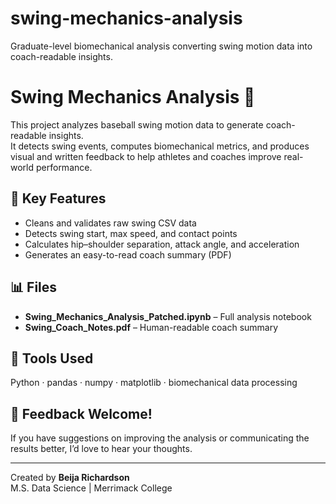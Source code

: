 # swing-mechanics-analysis
Graduate-level biomechanical analysis converting swing motion data into coach-readable insights.
# Swing Mechanics Analysis 🎯

This project analyzes baseball swing motion data to generate coach-readable insights.  
It detects swing events, computes biomechanical metrics, and produces visual and written feedback to help athletes and coaches improve real-world performance.

## 🧩 Key Features
- Cleans and validates raw swing CSV data
- Detects swing start, max speed, and contact points
- Calculates hip–shoulder separation, attack angle, and acceleration
- Generates an easy-to-read coach summary (PDF)

## 📊 Files
- **Swing_Mechanics_Analysis_Patched.ipynb** – Full analysis notebook  
- **Swing_Coach_Notes.pdf** – Human-readable coach summary

## 🚀 Tools Used
Python · pandas · numpy · matplotlib · biomechanical data processing

## 💬 Feedback Welcome!
If you have suggestions on improving the analysis or communicating the results better, I’d love to hear your thoughts.

---

Created by **Beija Richardson**  
M.S. Data Science | Merrimack College  
